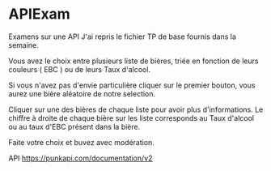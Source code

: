 # APIExam
Examens sur une API 
J'ai repris le fichier TP de base fournis dans la semaine.

Vous avez le choix entre plusieurs liste de bières, triée en fonction de leurs couleurs ( EBC ) ou de leurs Taux d'alcool.

Si vous n'avez pas d'envie particulière cliquer sur le premier bouton, vous aurez une bière aléatoire de notre selection. 

Cliquer sur une des bières de chaque liste pour avoir plus d'informations. 
Le chiffre à droite de chaque bière sur les liste corresponds au Taux d'alcool ou au taux d'EBC présent dans la bière.

Faite votre choix et buvez avec modération. 

API https://punkapi.com/documentation/v2
